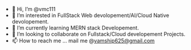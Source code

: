 - 👋 Hi, I’m @vmc111
- 👀 I’m interested in FullStack Web devolopement/AI/Cloud Native devolopement.
- 🌱 I’m currently learning MERN stack Developement.
- 💞️ I’m looking to collaborate on Fullstack/Cloud developement Projects. 
- 📫 How to reach me ... mail me @vamship625@gmail.com

<!---
vmc111/vmc111 is a ✨ special ✨ repository because its `README.md` (this file) appears on your GitHub profile.
You can click the Preview link to take a look at your changes.
--->
